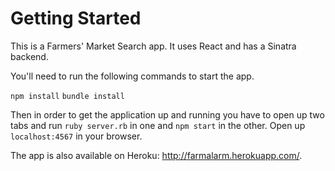 # Getting Started
This is a Farmers' Market Search app. It uses React and has a Sinatra backend.

You'll need to run the following commands to start the app.

`npm install`
`bundle install`

Then in order to get the application up and running you have to open up two
tabs and run `ruby server.rb` in one and `npm start` in the other. Open up `localhost:4567` in your browser.

The app is also available on Heroku: http://farmalarm.herokuapp.com/.
